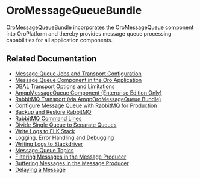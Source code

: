 <a id="bundle-docs-platform-message-queue-bundle"></a>

# OroMessageQueueBundle

<a href="https://github.com/oroinc/platform/tree/6.1/src/Oro/Bundle/MessageQueueBundle" target="_blank">OroMessageQueueBundle</a> incorporates the OroMessageQueue component into OroPlatform and thereby provides message queue processing capabilities for all application components.

## Related Documentation

* [Message Queue Jobs and Transport Configuration](../../../backend/mq/index.md#op-structure-mq)
* [Message Queue Component in the Oro Application](../../../backend/architecture/tech-stack/message-queue.md#op-structure-mq-complete)
* [DBAL Transport Options and Limitations](../../../backend/mq/index.md#op-structure-mq-mq-bundle-dbal)
* [AmqpMessageQueue Component (Enterprise Edition Only)](../../../backend/mq/rabbit-mq/index.md#op-structure-mq-rabbitmq-intro)
* [RabbitMQ Transport (via AmqpOroMessageQueue Bundle)](../../../backend/mq/rabbit-mq/index.md#op-structure-mq-rabbitmq)
* [Configure Message Queue with RabbitMQ for Production](../../../backend/mq/rabbit-mq/rabbit-mq-in-production.md#op-structure-mq-rabbitmq-configure)
* [Backup and Restore RabbitMQ](../../../backend/mq/rabbit-mq/backup-and-restore.md#op-structure-mq-backup-restore)
* [RabbitMQ Command Lines](../../../backend/mq/rabbit-mq/rabbitmq-command-lines.md#op-structure-mq-rabbit-command-lines)
* [Divide Single Queue to Separate Queues](../../../backend/mq/rabbit-mq/divide-single-queue-to-separate-queues.md#op-structure-mq-divide-single-to-separate)
* [Write Logs to ELK Stack](../../../backend/mq/logging/elk-stack.md#op-structure-mq-elk-stack)
* [Logging, Error Handling and Debugging](../../../backend/mq/logging/index.md#op-structure-mq-logging)
* [Writing Logs to Stackdriver](../../../backend/mq/stackdriver.md#dev-guide-mq-stackdriver)
* [Message Queue Topics](../../../backend/mq/message-queue-topics.md#dev-guide-mq-topics)
* [Filtering Messages in the Message Producer](../../../backend/mq/filtering-messages.md#dev-guide-mq-filtering-messages)
* [Buffering Messages in the Message Producer](../../../backend/mq/buffering-messages.md#dev-guide-mq-buffering-messages)
* [Delaying a Message](../../../backend/mq/delayed-messages.md#dev-guide-mq-delaying-messages)

<!-- Frontend -->
